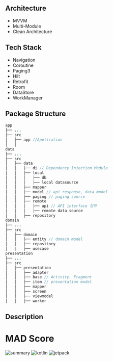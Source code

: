 ## Architecture

- MVVM
- Multi-Module
- Clean Architecture

## Tech Stack

- Navigation
- Coroutine
- Paging3
- Hilt
- Retrofit
- Room
- DataStore
- WorkManager

## Package Structure 

```java
app
├── ...
├── src
│   ├── app //Application            
│   │                  
data
├── ...
├── src
│   ├── data
│   │   ├── di // Dependency Injection Module
│   │   ├── local         
│   │   │   ├── db        
│   │   │   ├── local datasource    
│   │   ├── mapper
│   │   ├── model // api response, data model 
│   │   ├── paging // paging source
│   │   ├── remote
│   │   │   ├── api // API interface 정의       
│   │   │   ├── remote data source
│   │   ├── repository
domain                                       
├── ...                                     
├── src               
│   ├── domain                              
│   │   ├── entity // domain model 
│   │   ├── repository
│   |   ├── usecase 
presentation                                    
├── ...                                 
├── src                                         
│   ├── presentation                                  
│   │   ├── adapter          
│   │   ├── base // Activity, Fragment
│   │   ├── item // presentation model                
│   │   ├── mapper
│   │   ├── screen
│   │   ├── viewmodel
│   │   ├── worker
```
## Description

# MAD Score

![summary](https://user-images.githubusercontent.com/51016231/178445295-a6979959-65ba-4dae-847d-503cd963b897.png)
![kotlin](https://user-images.githubusercontent.com/51016231/178445407-ddcbc9f5-0f32-4d11-b1ea-12bf6855e981.png)
![jetpack](https://user-images.githubusercontent.com/51016231/178445424-77062177-18f9-498c-b3b2-4edfd14e6b35.png)
